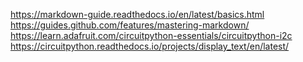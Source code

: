 https://markdown-guide.readthedocs.io/en/latest/basics.html
https://guides.github.com/features/mastering-markdown/
https://learn.adafruit.com/circuitpython-essentials/circuitpython-i2c
https://circuitpython.readthedocs.io/projects/display_text/en/latest/